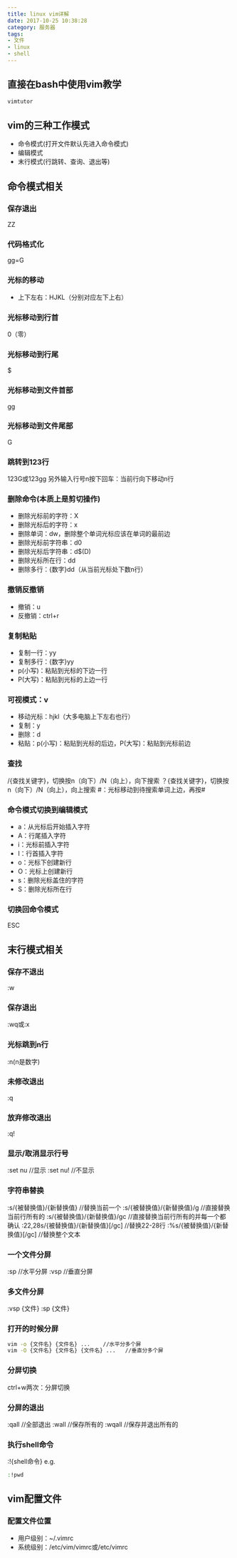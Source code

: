 ```yaml
---
title: linux vim详解
date: 2017-10-25 10:38:28
category: 服务器
tags:
- 文件
- linux
- shell
---
```


## 直接在bash中使用vim教学
```bash
vimtutor
```

## vim的三种工作模式
* 命令模式(打开文件默认先进入命令模式)
* 编辑模式
* 末行模式(行跳转、查询、退出等)

## 命令模式相关
### 保存退出
ZZ

### 代码格式化
gg=G

### 光标的移动
* 上下左右：HJKL（分别对应左下上右）

### 光标移动到行首
0（零）

### 光标移动到行尾
$

### 光标移动到文件首部
gg

### 光标移动到文件尾部
G

### 跳转到123行
123G或123gg
另外输入行号n按下回车：当前行向下移动n行

### 删除命令(本质上是剪切操作)
* 删除光标前的字符：X
* 删除光标后的字符：x
* 删除单词：dw，删除整个单词光标应该在单词的最前边
* 删除光标前字符串：d0
* 删除光标后字符串：d$(D)
* 删除光标所在行：dd
* 删除多行：{数字}dd（从当前光标处下数n行）

### 撤销反撤销
* 撤销：u
* 反撤销：ctrl+r

### 复制粘贴
* 复制一行：yy
* 复制多行：{数字}yy
* p(小写)：粘贴到光标的下边一行
* P(大写)：粘贴到光标的上边一行

### 可视模式：v
* 移动光标：hjkl（大多电脑上下左右也行）
* 复制：y
* 删除：d
* 粘贴：p(小写)：粘贴到光标的后边，P(大写)：粘贴到光标前边

### 查找
/{查找关键字}，切换按n（向下）/N（向上），向下搜索
？{查找关键字}，切换按n（向下）/N（向上），向上搜索
#：光标移动到待搜索单词上边，再按#

### 命令模式切换到编辑模式
* a：从光标后开始插入字符
* A：行尾插入字符
* i：光标前插入字符
* I：行首插入字符
* o：光标下创建新行
* O：光标上创建新行
* s：删除光标盖住的字符
* S：删除光标所在行

### 切换回命令模式
ESC

## 末行模式相关
### 保存不退出
:w

### 保存退出
:wq或:x

### 光标跳到n行
:n(n是数字)

### 未修改退出
:q

### 放弃修改退出
:q!

### 显示/取消显示行号
:set nu    //显示
:set nu!    //不显示

### 字符串替换
:s/{被替换值}/{新替换值}    //替换当前一个
:s/{被替换值}/{新替换值}/g    //直接替换当前行所有的
:s/{被替换值}/{新替换值}/gc    //直接替换当前行所有的并每一个都确认
:22,28s/{被替换值}/{新替换值}[/gc]    //替换22-28行
:%s/{被替换值}/{新替换值}[/gc]    //替换整个文本

### 一个文件分屏
:sp    //水平分屏
:vsp    //垂直分屏

### 多文件分屏
:vsp {文件}
:sp {文件}

### 打开的时候分屏
```bash
vim -o {文件名} {文件名} ...    //水平分多个屏
vim -O {文件名} {文件名} {文件名} ...   //垂直分多个屏
```

### 分屏切换
ctrl+w两次：分屏切换

### 分屏的退出
:qall    //全部退出
:wall    //保存所有的
:wqall    //保存并退出所有的

### 执行shell命令
:!{shell命令}
e.g.
```bash
:!pwd
```

## vim配置文件
### 配置文件位置
* 用户级别：~/.vimrc
* 系统级别：/etc/vim/vimrc或/etc/vimrc
